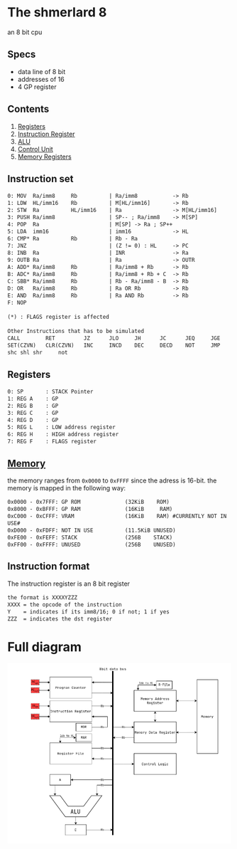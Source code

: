 # The shmerlard 8
an 8 bit cpu

## Specs
- data line of 8 bit
- addresses of 16
- 4 GP register

## Contents
1) [Registers](/Wiki/Register-File.md)
2) [Instruction Register](/Wiki/Instruction-Register.md)
3) [ALU](/Wiki/ALU.md)
4) [Control Unit](/Wiki/ControlUnit.md)
5) [Memory Registers](/Wiki/Memory-Registers.md)

## Instruction set
```
0: MOV  Ra/imm8     Rb          | Ra/imm8           -> Rb
1: LDW  HL/imm16    Rb          | M[HL/imm16]       -> Rb
2: STW  Ra          HL/imm16    | Ra                -> M[HL/imm16]
3: PUSH Ra/imm8                 | SP-- ; Ra/imm8    -> M[SP]
4: POP  Ra                      | M[SP] -> Ra ; SP++
5: LDA  imm16                   | imm16             -> HL
6: CMP* Ra          Rb          | Rb - Ra
7: JNZ                          | (Z != 0) : HL     -> PC
8: INB  Ra                      | INR               -> Ra
9: OUTB Ra                      | Ra                -> OUTR
A: ADD* Ra/imm8     Rb          | Ra/imm8 + Rb      -> Rb
B: ADC* Ra/imm8     Rb          | Ra/imm8 + Rb + C  -> Rb
C: SBB* Ra/imm8     Rb          | Rb - Ra/imm8 - B  -> Rb
D: OR   Ra/imm8     Rb          | Ra OR Rb          -> Rb
E: AND  Ra/imm8     Rb          | Ra AND Rb         -> Rb
F: NOP

(*) : FLAGS register is affected

Other Instructions that has to be simulated
CALL        RET         JZ      JLO     JH      JC      JEQ     JGE
SET(CZVN)   CLR(CZVN)   INC     INCD    DEC     DECD    NOT     JMP     shc shl shr     not
```
## Registers
```
0: SP       : STACK Pointer
1: REG A    : GP
2: REG B    : GP
3: REG C    : GP
4: REG D    : GP
5: REG L    : LOW address register
6: REG H    : HIGH address register
7: REG F    : FLAGS register
```
## [Memory](/Wiki/Memory-Registers.md)
the memory ranges from `0x0000` to `0xFFFF` since the adress is 16-bit.
the memory is mapped in the following way:
```
0x0000 - 0x7FFF: GP ROM              (32KiB    ROM)
0x8000 - 0xBFFF: GP RAM              (16KiB     RAM) 
0xC000 - 0xCFFF: VRAM                (16KiB    RAM) #CURRENTLY NOT IN USE#
0xD000 - 0xFDFF: NOT IN USE          (11.5KiB UNUSED)
0xFE00 - 0xFEFF: STACK               (256B    STACK)
0xFF00 - 0xFFFF: UNUSED              (256B    UNUSED)

```

## Instruction format
The instruction register is an 8 bit register
```
the format is XXXXYZZZ
XXXX = the opcode of the instruction
Y    = indicates if its imm8/16; 0 if not; 1 if yes
ZZZ  = indicates the dst register
```

# Full diagram
![text](Diagrams/Main-Diagram.drawio.png)
